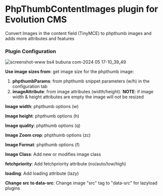 # PhpThumbContentImages plugin for Evolution CMS
Convert Images in the content field (TinyMCE) to phpthumb images and adds more attributes and features

### Plugin Configuration

![screenshot-www bs4 bubuna com-2024 05 17-10_39_49](https://github.com/Nicola1971/PhpThumbContentImages/assets/7342798/95a8b6b2-03d2-4553-adfd-0471865d8947)


**Use image sizes from**: get image size for the phpthumb image:  
1) **phpthumbParams**: from phpthumb snippet parameters (w/h) in the configuration tab
2) **imageAttribute**: from image attributes (width/height). **NOTE**: if image width & height attributes are empty the image will not be resized

**Image width**: phpthumb options (w)

**Image height**: phpthumb options (h)

**Image quality**: phpthumb options (q)

**Image Zoom crop**: phpthumb options (zc)

**Image Format**: phpthumb options (f)

**Image Class**: Add new or modifies image class

**fetchpriority**: Add fetchpriority attribute (no/auto/low/high)

**loading**: Add loading attribute (lazy)

**Change src to data-src**: Change image "src" tag to "data-src" for lazyload plugins
